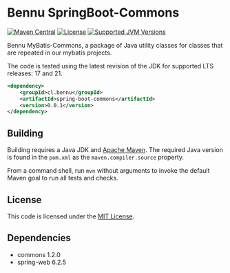 Bennu SpringBoot-Commons
===================

[![Maven Central](https://img.shields.io/maven-central/v/cl.bennu/spring-boot-commons?label=Maven%20Central&logo=sonatype)](https://search.maven.org/artifact/cl.bennu/spring-boot-commons)
[![License](https://img.shields.io/github/license/bennu/mybatis-commons?label=License&logo=opensourceinitiative)](https://opensource.org/license/mit-0)
[![Supported JVM Versions](https://img.shields.io/badge/JVM-17--21-brightgreen.svg?label=JVM&logo=openjdk)](https://adoptium.net/es/temurin/releases/)

Bennu MyBatis-Commons, a package of Java utility classes for
classes that are repeated in our mybatis projects.

The code is tested using the latest revision of the JDK for supported
LTS releases: 17 and 21.

```xml
<dependency>
    <groupId>cl.bennu</groupId>
    <artifactId>spring-boot-commons</artifactId>
    <version>0.0.1</version>
</dependency>
```

Building
--------

Building requires a Java JDK and [Apache Maven](https://maven.apache.org/).
The required Java version is found in the `pom.xml` as the `maven.compiler.source` property.

From a command shell, run `mvn` without arguments to invoke the default Maven goal to run all tests and checks.

License
-------

This code is licensed under the [MIT License](https://opensource.org/license/mit).

Dependencies
------------

- commons 1.2.0
- spring-web 6.2.5
